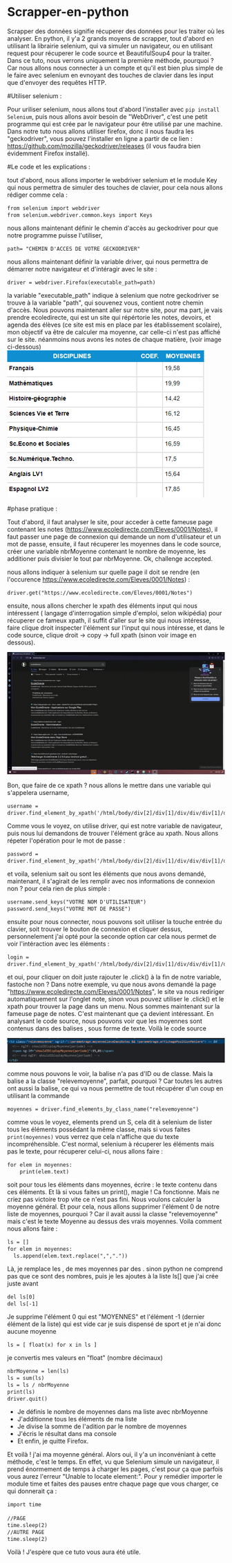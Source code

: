 # Scrapper-en-python
Scrapper des données signifie récuperer des données pour les traiter où les analyser. En python, il y'a 2 grands moyens de scrapper, tout d'abord en utilisant la librairie selenium, qui va simuler un navigateur, ou en utilisant request pour récuperer le code source et BeautifulSoup4 pour la traiter. Dans ce tuto, nous verrons uniquement la première méthode, pourquoi ? Car nous allons nous connecter à un compte et qu'il est bien plus simple de le faire avec selenium en evnoyant des touches de clavier dans les input que d'envoyer des requêtes HTTP.

#Utiliser selenium :

Pour uriliser selenium, nous allons tout d'abord l'installer avec ```pip install Selenium```, puis nous allons avoir besoin de "WebDriver", c'est une petit programme qui est crée par le navigateur pour être utilisé par une machine. Dans notre tuto nous allons utiliser firefox, donc il nous faudra les "geckodriver", vous pouvez l'installer en ligne a partir de ce lien : https://github.com/mozilla/geckodriver/releases (il vous faudra bien évidemment Firefox installé).

#Le code et les explications :

tout d'abord, nous allons importer le webdriver selenium et le module Key qui nous permettra de simuler des touches de clavier, pour cela nous allons rédiger comme cela :

```
from selenium import webdriver
from selenium.webdriver.common.keys import Keys
```
nous allons maintenant définir le chemin d'accès au geckodriver pour que notre programme puisse l'utiliser, 
``` 
path= "CHEMIN D'ACCES DE VOTRE GECKODRIVER"
``` 
nous allons maintenant définir la variable driver, qui nous permettra de démarrer notre navigateur et d'intéragir avec le site :
```
driver = webdriver.Firefox(executable_path=path)
```
la variable "executable_path" indique à selenium que notre geckodriver se trouve à la variable "path", qui souvenez vous, contient notre chemin d'accès.
Nous pouvons maintenant aller sur notre site, pour ma part, je vais prendre ecoledirecte, qui est un site qui répértorie les notes, devoirs, et agenda des élèves (ce site est mis en place par les établissement scolaire), mon objectif va être de calculer ma moyenne, car celle-ci n'est pas affiché sur le site. néanmoins nous avons les notes de chaque matière, (voir image ci-dessous)
![alt text](https://github.com/Lun4rIum/Scrapper-en-python/blob/main/images/Capture%20d’écran%202021-12-05%20151419.png?raw=true)

#phase pratique :

Tout d'abord, il faut analyser le site, pour acceder à cette fameuse page contenant les notes (https://www.ecoledirecte.com/Eleves/0001/Notes), il faut passer une page de connexion qui demande un nom d'utilisateur et un mot de passe, ensuite, il faut récuperer les moyennes dans le code source, créer une variable nbrMoyenne contenant le nombre de moyenne, les additioner puis divisier le tout par nbrMoyenne. Ok, challenge accepted.

nous allons indiquer à selenium sur quelle page il doit se rendre (en l'occurence https://www.ecoledirecte.com/Eleves/0001/Notes) :
```
driver.get("https://www.ecoledirecte.com/Eleves/0001/Notes")
```
ensuite, nous allons chercher le xpath des éléments input qui nous intéressent ( langage d'interrogation simple d'emploi, selon wikipédia)
pour récuperer ce fameux xpath, il suffit d'aller sur le site qui nous intéresse, faire clique droit inspecter l'élément sur l'input qui nous intéresse, et dans le code source, clique droit -> copy -> full xpath (sinon voir image en dessous).

![alt text](https://github.com/Lun4rIum/Scrapper-en-python/blob/main/images/2021-12-05%2015-20-47.gif?raw=true)

Bon, que faire de ce xpath ? nous allons le mettre dans une variable qui s'appelera username,

```
username = driver.find_element_by_xpath('/html/body/div[2]/div[1]/div/div/div[1]/div[3]/form/input[1]')
```
Comme vous le voyez, on utilise driver, qui est notre variable de navigateur, puis nous lui demandons de trouver l'élément grâce au xpath.
Nous allons répeter l'opération pour le mot de passe :
```
password = driver.find_element_by_xpath('/html/body/div[2]/div[1]/div/div/div[1]/div[3]/form/input[2]')
```
et voila, selenium sait ou sont les éléments que nous avons demandé, maintenant, il s'agirait de les remplir avec nos informations de connexion non ? 
pour cela rien de plus simple :

```
username.send_keys("VOTRE NOM D'UTILISATEUR")
password.send_keys("VOTRE MOT DE PASSE")
```
ensuite pour nous connecter, nous pouvons soit utiliser la touche entrée du clavier, soit trouver le bouton de connexion et cliquer dessus, personnelement j'ai opté pour la seconde option car cela nous permet de voir l'intéraction avec les éléments :

```
login = driver.find_element_by_xpath('/html/body/div[2]/div[1]/div/div/div[1]/div[3]/form/button').click()
```
et oui, pour cliquer on doit juste rajouter le .click() à la fin de notre variable, fastoche non ?
Dans notre exemple, vu que nous avons demandé la page "https://www.ecoledirecte.com/Eleves/0001/Notes", le site va nous rediriger automatiquement sur l'onglet note, sinon vous pouvez utiliser le .click() et le xpath pour trouver la page dans un menu.
Nous sommes maintenant sur la fameuse page de notes. C'est maintenant que ça devient intéressant. En analysant le code source, nous pouvons voir que les moyennes sont contenus dans des balises <span>, sous forme de texte. Voilà le code source
  
![alt text]( https://github.com/Lun4rIum/Scrapper-en-python/blob/main/images/Capture%20d’écran%202021-12-05%20153723.png?raw=true)
 
comme nous pouvons le voir, la balise <span> n'a pas d'ID ou de classe. Mais la balise <td> a la classe "relevemoyenne", parfait, pourquoi ? Car toutes les autres ont aussi la balise, ce qui va nous permettre de tout récupérer d'un coup en utilisant la commande
```
moyennes = driver.find_elements_by_class_name("relevemoyenne")
```
comme vous le voyez, elements prend un S, cela dit à selenium de lister tous les éléments possédant la même classe, mais si vous faites ``` print(moyennes)``` vous verrez que cela n'affiche que du texte incompréhensible. C'est normal, selenium à récuperer les éléments mais pas le texte, pour récuperer celui-ci, nous allons faire :
```
for elem in moyennes:
    print(elem.text)
```
soit pour tous les éléments dans moyennes, écrire : le texte contenu dans ces éléments. Et là si vous faites un print(), magie ! Ca fonctionne. Mais ne criez pas victoire trop vite ce n'est pas fini. Nous voulons calculer la moyenne général. Et pour cela, nous allons supprimer l'élément 0 de notre liste de moyennes, pourquoi ? Car il avait aussi la classe "relevemoyenne" mais c'est le texte Moyenne au dessus des vrais moyennes. Voila comment nous allons faire :
  
```
ls = []
for elem in moyennes:
  ls.append(elem.text.replace(",","."))
```
Là, je remplace les , de mes moyennes par des . sinon python ne comprend pas que ce sont des nombres, puis je les ajoutes à la liste ls[] que j'ai crée juste avant
```
del ls[0]
del ls[-1]
```
Je supprime l'élément 0 qui est "MOYENNES" et l'élément -1 (dernier élément de la liste) qui est vide car je suis dispensé de sport et je n'ai donc aucune moyenne
```
ls = [ float(x) for x in ls ]
``` 
je convertis mes valeurs en "float" (nombre décimaux)
  
```
nbrMoyenne = len(ls)
ls = sum(ls)
ls = ls / nbrMoyenne
print(ls)
driver.quit()
```
- Je définis le nombre de moyennes dans ma liste avec nbrMoyenne
- J'additionne tous les éléments de ma liste
- Je divise la somme de l'adition par le nombre de moyennes
- J'écris le résultat dans ma console
- Et enfin, je quitte Firefox.
  
 Et voilà ! j'ai ma moyenne général. Alors oui, il y'a un inconvéniant à cette méthode, c'est le temps. En effet, vu que Selenium simule un navigateur, il prend énormement de temps à charger les pages, c'est pour ça que parfois vous aurez l'erreur "Unable to locate element:". Pour y remédier importer le module time et faites des pauses entre chaque page que vous charger, ce qui donnerait ça :
  
```
import time
  
//PAGE
time.sleep(2)
//AUTRE PAGE
time.sleep(2)
```
  
Voilà ! J'espère que ce tuto vous aura été utile.


    
